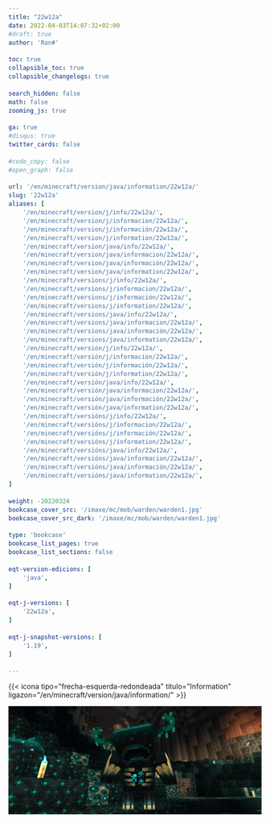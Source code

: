 ```yaml
---
title: "22w12a"
date: 2022-04-03T14:07:32+02:00
#draft: true
author: 'Ran#'

toc: true
collapsible_toc: true
collapsible_changelogs: true

search_hidden: false
math: false
zooming_js: true

ga: true
#disqus: true
twitter_cards: false

#code_copy: false
#open_graph: false

url: '/en/minecraft/version/java/information/22w12a/'
slug: '22w12a'
aliases: [
    '/en/minecraft/version/j/info/22w12a/',
    '/en/minecraft/version/j/informacion/22w12a/',
    '/en/minecraft/version/j/información/22w12a/',
    '/en/minecraft/version/j/information/22w12a/',
    '/en/minecraft/version/java/info/22w12a/',
    '/en/minecraft/version/java/informacion/22w12a/',
    '/en/minecraft/version/java/información/22w12a/',
    '/en/minecraft/version/java/information/22w12a/',
    '/en/minecraft/versions/j/info/22w12a/',
    '/en/minecraft/versions/j/informacion/22w12a/',
    '/en/minecraft/versions/j/información/22w12a/',
    '/en/minecraft/versions/j/information/22w12a/',
    '/en/minecraft/versions/java/info/22w12a/',
    '/en/minecraft/versions/java/informacion/22w12a/',
    '/en/minecraft/versions/java/información/22w12a/',
    '/en/minecraft/versions/java/information/22w12a/',
    '/en/minecraft/versión/j/info/22w12a/',
    '/en/minecraft/versión/j/informacion/22w12a/',
    '/en/minecraft/versión/j/información/22w12a/',
    '/en/minecraft/versión/j/information/22w12a/',
    '/en/minecraft/versión/java/info/22w12a/',
    '/en/minecraft/versión/java/informacion/22w12a/',
    '/en/minecraft/versión/java/información/22w12a/',
    '/en/minecraft/versión/java/information/22w12a/',
    '/en/minecraft/versións/j/info/22w12a/',
    '/en/minecraft/versións/j/informacion/22w12a/',
    '/en/minecraft/versións/j/información/22w12a/',
    '/en/minecraft/versións/j/information/22w12a/',
    '/en/minecraft/versións/java/info/22w12a/',
    '/en/minecraft/versións/java/informacion/22w12a/',
    '/en/minecraft/versións/java/información/22w12a/',
    '/en/minecraft/versións/java/information/22w12a/',
]

weight: -20220324
bookcase_cover_src: '/imaxe/mc/mob/warden/warden1.jpg'
bookcase_cover_src_dark: '/imaxe/mc/mob/warden/warden1.jpg'

type: 'bookcase'
bookcase_list_pages: true
bookcase_list_sections: false

eqt-version-edicions: [
    'java',
]

eqt-j-versions: [
    '22w12a',
]

eqt-j-snapshot-versions: [
    '1.19',
]

---
```


{{< icona tipo="frecha-esquerda-redondeada" titulo="Information" ligazon="/en/minecraft/version/java/information/" >}}

<img title="22w12a" alt="22w12a" src="/imaxe/mc/mob/warden/warden1.jpg">
